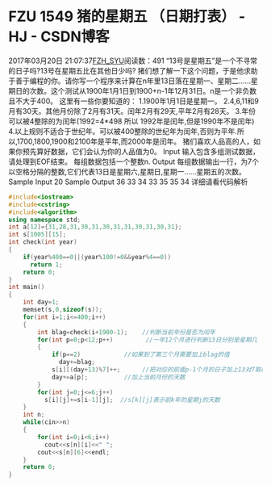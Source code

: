 # FZU 1549 猪的星期五 （日期打表） - HJ - CSDN博客
2017年03月20日 21:07:37[FZH_SYU](https://me.csdn.net/feizaoSYUACM)阅读数：491
“13号是星期五”是一个不寻常的日子吗?13号在星期五比在其他日少吗?
猪们想了解一下这个问题，于是他求助于善于编程的你。请你写一个程序来计算在n年里13日落在星期一、星期二……星期日的次数。这个测试从1900年1月1日到1900+n-1年12月31日。n是一个非负数且不大于400。
这里有一些你要知道的： 
1.1900年1月1日是星期一。 
2.4,6,11和9月有30天。其他月份除了2月有31天。闰年2月有29天,平年2月有28天。 
3.年份可以被4整除的为闰年(1992=4*498 所以 1992年是闰年,但是1990年不是闰年) 
4.以上规则不适合于世纪年。可以被400整除的世纪年为闰年,否则为平年.所以,1700,1800,1900和2100年是平年,而2000年是闰年。
猪们喜欢人品高的人，如果你预先算好数据，它们会认为你的人品值为0。 
Input
输入包含多组测试数据，请处理到EOF结束。 
每组数据包括一个整数n. 
Output
每组数据输出一行，为7个以空格分隔的整数,它们代表13日是星期六,星期日,星期一……星期五的次数。
Sample Input 
20
Sample Output 
36 33 34 33 35 35 34
详细请看代码解析
```cpp
#include<iostream>
#include<cstring>
#include<algorithm>
using namespace std;
int a[12]={31,28,31,30,31,30,31,31,30,31,30,31};
int s[1005][15];
int check(int year)
{
    if(year%400==0||(year%100!=0&&year%4==0))
      return 1;
    return 0;
}
int main()
{
    int day=1;
    memset(s,0,sizeof(s));
    for(int i=1;i<=400;i++)
    {
        int blag=check(i+1900-1);    //判断当前年份是否为闰年 
        for(int p=0;p<12;p++)         //一年12个月进行判断13日分别是星期几 
        {
            if(p==2)            //如果到了第三个月需要加上blag的值 
              day+=blag;
            s[i][(day+13)%7]++;      //把对应的前面p-1个月的日子加上13对7取模 
            day+=a[p];          //加上当前月份的天数 
        }
        for(int j=0;j<=6;j++)
          s[i][j]+=s[i-1][j];  //s[k][j]表示前k年的星期j的天数 
    }
    int n;
    while(cin>>n)
    {
        for(int i=0;i<6;i++)
          cout<<s[n][i]<<" ";
        cout<<s[n][6]<<endl;
    }
    return 0;
}
```
